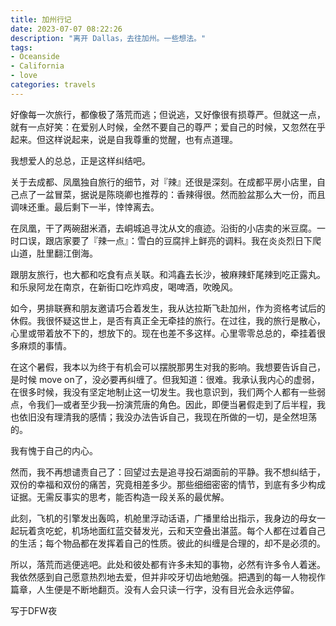 ```yaml
---
title: 加州行记
date: 2023-07-07 08:22:26
description: "离开 Dallas，去往加州。一些想法。"
tags:
- Oceanside
- California
- love
categories: travels
---
```

好像每一次旅行，都像极了落荒而逃；但说逃，又好像很有损尊严。但就这一点，就有一点好笑：在爱别人时候，全然不要自己的尊严；爱自己的时候，又忽然在乎起来。但这样说起来，说是自我尊重的觉醒，也有点道理。

我想爱人的总总，正是这样纠结吧。

关于去成都、凤凰独自旅行的细节，对『辣』还很是深刻。在成都平房小店里，自己点了一盆冒菜，据说是陈晓卿也推荐的：香辣得很。然而脸盆那么大一份，而且调味还重。最后剩下一半，悻悻离去。

在凤凰，干了两碗甜米酒，去峒城追寻沈从文的痕迹。沿街的小店卖的米豆腐。一时口误，跟店家要了『辣一点』：雪白的豆腐拌上鲜亮的调料。我在炎炎烈日下爬山道，肚里翻江倒海。

跟朋友旅行，也大都和吃食有点关联。和鸿鑫去长沙，被麻辣虾尾辣到吃正露丸。和乐泉阿龙在南京，在新街口吃炸鸡皮，喝啤酒，吹晚风。

如今，男排联赛和朋友邀请巧合着发生，我从达拉斯飞赴加州，作为资格考试后的休假。我很怀疑这世上，是否有真正全无牵挂的旅行。在过往，我的旅行是散心，心里或带着放不下的，想放下的。现在也差不多这样。心里零零总总的，牵挂着很多麻烦的事情。

在这个暑假，我本以为终于有机会可以摆脱那男生对我的影响。我想要告诉自己，是时候 move on了，没必要再纠缠了。但我知道：很难。我承认我内心的虚弱，在很多时候，我没有坚定地制止这一切发生。我也意识到，我们两个人都有一些弱点，令我们—或者至少我—扮演荒唐的角色。因此，即便当暑假走到了后半程，我也依旧没有理清我的感情；我没办法告诉自己，我现在所做的一切，是全然坦荡的。

我有愧于自己的内心。

然而，我不再想谴责自己了：回望过去是追寻投石湖面前的平静。我不想纠结于，双份的幸福和双份的痛苦，究竟相差多少。那些细细密密的情节，到底有多少构成证据。无需反事实的思考，能否构造一段关系的最优解。

此刻，飞机的引擎发出轰鸣，机舱里浮动话语，广播里给出指示，我身边的母女一起玩着贪吃蛇，机场地面红蓝交替发光，云和天空叠出湛蓝。每个人都在过着自己的生活；每个物品都在发挥着自己的性质。彼此的纠缠是合理的，却不是必须的。

所以，落荒而逃便逃吧。此处和彼处都有许多未知的事物，必然有许多令人着迷。我依然感到自己愿意热烈地去爱，但并非咬牙切齿地勉强。把遇到的每一人物视作篇章，人生便是不断地翻页。没有人会只读一行字，没有目光会永远停留。

写于DFW夜
